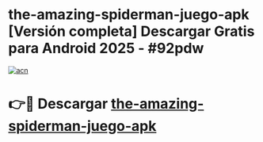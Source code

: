 # the-amazing-spiderman-juego-apk  [Versión completa] Descargar Gratis para Android 2025 - #92pdw

[![acn](https://github.com/user-attachments/assets/0f9c940e-d8b0-45ae-aac7-cd30a18b3e1c)](https://apps.freeplayer.one?title=the-amazing-spiderman-juego-apk&ref=9F)

# 👉🔴 Descargar [the-amazing-spiderman-juego-apk](https://apps.freeplayer.one?title=the-amazing-spiderman-juego-apk&ref=9F)